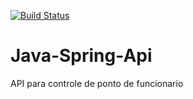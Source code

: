 [![Build Status](https://travis-ci.com/feoliver95/Java-Spring-Api.svg?branch=master)](https://travis-ci.com/feoliver95/Java-Spring-Api)


# Java-Spring-Api
API para controle de ponto de funcionario
